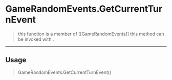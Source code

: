 # GameRandomEvents.GetCurrentTurnEvent
> this function is a member of [[GameRandomEvents]]
> this method can be invoked with `.`
-----
## Usage
> GameRandomEvents.GetCurrentTurnEvent()

